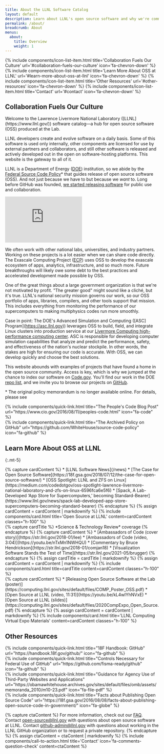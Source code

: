 ```yaml
---
title: About the LLNL Software Catalog
layout: default
description: Learn about LLNL's open source software and why we're committed to creating open source codes whenever feasible.
permalink: /about/
breadcrumb: About
menus:
  about:
    title: Overview
    weight: 1
---
```


<div class="col-12 col-xxl-2 d-none d-xxl-block pe-5 sticky-top jump-links float-start" id="llnl-side-container">
  <div class="nav pt-2 ps-3 sticky-top d-flex flex-column" aria-orientation="vertical">
    {% include components/icon-list-item.html title='Collaboration Fuels Our Culture' url='#collaboration-fuels-our-culture' icon='fa-chevron-down' %}
    {% include components/icon-list-item.html title='Learn More About OSS at LLNL' url='#learn-more-about-oss-at-llnl' icon='fa-chevron-down' %}
    {% include components/icon-list-item.html title='Other Resources' url='#other-resources' icon='fa-chevron-down' %}
    {% include components/icon-list-item.html title='Contact' url='#contact' icon='fa-chevron-down' %}
  </div>
</div>

<div class="container">
  <div class="col-12" markdown="1">

## Collaboration Fuels Our Culture

<div class="row">
  <div class="col-12 col-lg-6" markdown="1">
Welcome to the Lawrence Livermore National Laboratory ([LLNL](https://www.llnl.gov/)) software catalog&mdash;a hub for open source software (OSS) produced at the Lab.

LLNL developers create and evolve software on a daily basis. Some of this software is used only internally, other components are licensed for use by external partners and collaborators, and still other software is released and actively developed out in the open on software-hosting platforms. This website is the gateway to all of it.

LLNL is a Department of Energy ([DOE](https://www.energy.gov/national-laboratories)) institution, so we abide by the [Federal Source Code Policy](https://www.energy.gov/articles/doe-federal-source-code-policy)* that guides release of open source software (OSS). And not just because we have to but because we *want* to. Long before GitHub was founded, [we started releasing software](https://software.llnl.gov/visualize/) for public use and collaboration.
  </div>
  <div class="col-12 col-lg-6 mb-3">
    <div class="responsive-iframe-container">
      <iframe class="responsive-iframe" width="50%" src="https://www.youtube.com/embed/nTxMn1NWHQU" title="YouTube video player" frameborder="0" allow="accelerometer; autoplay; clipboard-write; encrypted-media; gyroscope; picture-in-picture" allowfullscreen></iframe>
    </div>
  </div>
</div>

We often work with other national labs, universities, and industry partners. Working on these projects is a lot easier when we can share code directly. The Exascale Computing Project ([ECP](https://www.exascaleproject.org)) uses OSS to develop the exascale ecosystem of apps, analytics, infrastructure, and so much more. Future breakthroughs will likely owe some debt to the best practices and accelerated development made possible by OSS.

One of the great things about a large government organization is that we're not motivated by profit. "The greater good" might sound like a cliché, but it's true. LLNL's national security mission governs our work, so our OSS portfolio of apps, libraries, compilers, and other tools support that mission. This includes everything from monitoring the performance of our supercomputers to making multiphysics codes run more smoothly.

Case in point: The DOE's Advanced Simulation and Computing ([ASC] Program](https://asc.llnl.gov)) leverages OSS to build, field, and integrate Linux clusters into production service at our [Livermore Computing high-performance computing center](https://hpc.llnl.gov/). ASC is responsible for developing computer simulation capabilities that analyze and predict the performance, safety, and effectiveness of the nation's nuclear stockpile. In other words, the stakes are high for ensuring our code is accurate. With OSS, we can develop quickly and choose the best solutions.

This website abounds with examples of projects that have found a home in the open source community. Access is key, which is why we jumped at the chance to index our software on [Code.gov](https://code.gov). You'll find our work in the DOE [repo list](https://code.gov/#!/browse-projects?agencies=DOE), and we invite you to browse our projects on [GitHub](https://github.com/LLNL).

\* The original policy memorandum is no longer available online. For details, please see

<!-- START: Quicklinks -->
<div class="row gx-5 gy-5">
  <div class="col-12 col-sm-6 col-lg-3">
    {% include components/quick-link.html title="The People's Code Blog Post" url="https://www.cio.gov/2016/08/11/peoples-code.html" icon="fa-code" %}
  </div>
  <div class="col-12 col-sm-6 col-lg-3">
    {% include components/quick-link.html title="The Archived Policy on GitHub" url="https://github.com/WhiteHouse/source-code-policy" icon="fa-github" %}
  </div>
</div>
<!-- END: Quicklinks -->

## Learn More About OSS at LLNL
{:.mt-5}

<div class="row mb-5 gy-5">
  <div class="col-12 col-lg-4">
<!-- START: Quicklinks boxes -->
{% capture cardContent %}
* [LLNL Software News](/news)
* [The Case for Open Source Software](https://18f.gsa.gov/2018/07/12/the-case-for-open-source-software/)
* [OSS Spotlight: LLNL and ZFS on Linux](https://medium.com/codedotgov/oss-spotlight-lawrence-livermore-national-laboratory-and-zfs-on-linux-6596fca6e5f6)
* [Spack, A Lab-Developed ‘App Store for Supercomputers,’ becoming Standard-Bearer](https://www.llnl.gov/news/spack-lab-developed-app-store-supercomputers-becoming-standard-bearer)
{% endcapture %}
{% assign cardContent = cardContent | markdownify %}
{% include components/card.html title='Open Source at LLNL' content=cardContent classes="h-100" %}
<!-- END: Quicklinks boxes -->
  </div>
  <div class="col-12 col-lg-4">
<!-- START: Quicklinks boxes -->
{% capture cardTitle %}
*Science & Technology Review* coverage
{% endcapture %}
{% capture cardContent %}
* [Ambassadors of Code (cover story)](https://str.llnl.gov/2018-01/lee)
* [Ambassadors of Code (video, 3:04)](https://youtu.be/nTxMn1NWHQU)
* [Commentary by Bruce Hendrickson](https://str.llnl.gov/2018-01/comjan18)
* [Visualization Software Stands the Test of Time](https://str.llnl.gov/2021-05/brugger)
{% endcapture %}
{% assign cardTitle = cardTitle | markdownify %}
{% assign cardContent = cardContent | markdownify %}
{% include components/card.html title=cardTitle content=cardContent classes="h-100" %}
<!-- END: Quicklinks boxes -->
  </div>
  <div class="col-12 col-lg-4">
<!-- START: Quicklinks boxes -->
{% capture cardContent %}
* [Releasing Open Source Software at the Lab (poster)](https://computing.llnl.gov/sites/default/files/COMP_Poster_OSS.pdf)
* [Open Source at LLNL (video, 11:31)](https://youtu.be/kL4wIYhNVxE)
* [Open Source at LLNL (slides)](https://computing.llnl.gov/sites/default/files/2020CompExpo_Open_Source.pdf)
{% endcapture %}
{% assign cardContent = cardContent | markdownify %}
{% include components/card.html title='LLNL Computing Virtual Expo Materials' content=cardContent classes="h-100" %}
<!-- END: Quicklinks boxes -->
  </div>
</div>

## Other Resources
<!-- START: Quicklinks boxes -->

<div class="row gx-5 gy-5">
  <div class="col-12 col-sm-6 col-lg-3">
    {% include components/quick-link.html title="18F Handbook: GitHub" url="https://handbook.18f.gov/github/" icon="fa-github" %}
  </div>
  <div class="col-12 col-sm-6 col-lg-3">
    {% include components/quick-link.html title="Controls Necessary for Federal Use of GitHub" url="https://github.com/fisma-ready/github" icon="fa-github" %}
  </div>
  <div class="col-12 col-sm-6 col-lg-3">
    {% include components/quick-link.html title="Guidance for Agency Use of Third-Party Websites and Applications" url="https://obamawhitehouse.archives.gov/sites/default/files/omb/assets/memoranda_2010/m10-23.pdf" icon="fa-file-pdf" %}
  </div>
  <div class="col-12 col-sm-6 col-lg-3">
    {% include components/quick-link.html title="Facts about Publishing Open Source Code" url="https://18f.gsa.gov/2016/08/08/facts-about-publishing-open-source-code-in-government/" icon="fa-globe" %}
  </div>
</div>
<!-- END: Quicklinks boxes -->


{% capture ctaContent %}
For more information, check out our [FAQ](/about/faq).  Contact [open-source@llnl.gov](mailto:open-source@llnl.gov) with questions about open source software at LLNL.  Contact [github-admin@llnl.gov](mailto:github-admin@llnl.gov) with questions about working in the LLNL GitHub organization or to request a private repository.
{% endcapture %}
{% assign ctaContent = ctaContent | markdownify %}
{% include components/call-to-action.html title='Contact' icon='fa-comments-question-check' content=ctaContent  %}

  </div>
</div>
